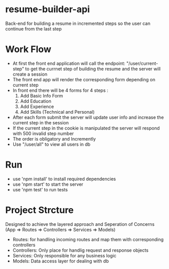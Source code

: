 # resume-builder-api
Back-end for building a resume in incremented steps so the user can continue from the last step

# Work Flow
- At first the front end application will call the endpoint: "/user/current-step" to get the currnet step of building the resume and the server will create a session
- The front end app will render the corresponding form depending on current step
- In front end there will be 4 forms for 4 steps : 
  1. Add Basic Info Form
  2. Add Education
  3. Add Experience
  4. Add Skills (Technical and Personal)
- After each form submit the server will update user info and increase the current step in the session
- If the current step in the cookie is manipulated the server will respond with 500 invalid step number
- The order is obligatory and Incremently
- Use "/user/all" to view all users in db

# Run 
- use 'npm install' to install required dependencies
- use 'npm start' to start the server
- use 'npm test' to run tests

# Project Strcture 
Designed to achieve the layered approach and Seperation of Concerns (App => Routes => Controllers => Services => Models)
- Routes: for handling incoming routes and map them with corresponding controllers
- Controllers: Only place for handlig request and response objects
- Services: Only responsible for any business logic
- Models: Data access layer for dealing with db 
